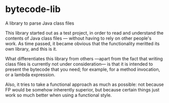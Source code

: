 # bytecode-lib
A library to parse Java class files

This library started out as a test project, in order to read and understand the
contents of Java class files — without having to rely on other people's work. As
time passed, it became obvious that the functionality meritted its own library,
and this is it.

What differentiates this library from others —apart from the fact that writing
class files is currently not under consideration— is that it is intended to present
the bytecode that you need; for example, for a method invocation, or a lambda
expression.

Also, it tries to take a functional approach as much as possible: not because FP would
be somehow inherently superior, but because certain things just work so much better
when using a functional style.
